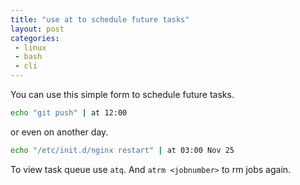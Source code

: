 ```yaml
---
title: "use at to schedule future tasks"
layout: post
categories:
 - linux
 - bash
 - cli
---
```


You can use this simple form to schedule future tasks.

```bash
echo "git push" | at 12:00
```
or even on another day.

```bash
echo "/etc/init.d/nginx restart" | at 03:00 Nov 25
```

To view task queue use `atq`. And `atrm <jobnumber>` to rm jobs again.
